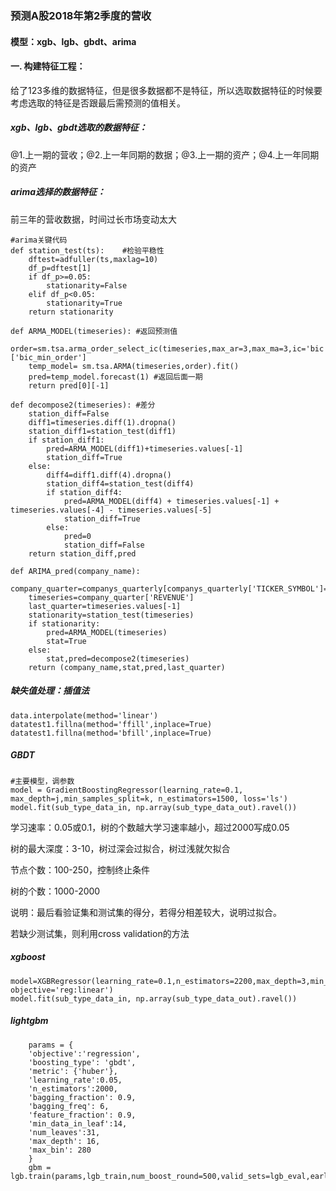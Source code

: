 ### 预测A股2018年第2季度的营收

#### 模型：xgb、lgb、gbdt、arima

#### 一. 构建特征工程：

给了123多维的数据特征，但是很多数据都不是特征，所以选取数据特征的时候要考虑选取的特征是否跟最后需预测的值相关。

##### xgb、lgb、gbdt选取的数据特征：

@1.上一期的营收；@2.上一年同期的数据；@3.上一期的资产；@4.上一年同期的资产

##### arima选择的数据特征：

前三年的营收数据，时间过长市场变动太大

```
#arima关键代码
def station_test(ts):    #检验平稳性
    dftest=adfuller(ts,maxlag=10)
    df_p=dftest[1]
    if df_p>=0.05:
        stationarity=False
    elif df_p<0.05:
        stationarity=True
    return stationarity

def ARMA_MODEL(timeseries): #返回预测值
    order=sm.tsa.arma_order_select_ic(timeseries,max_ar=3,max_ma=3,ic='bic')['bic_min_order'] 
    temp_model= sm.tsa.ARMA(timeseries,order).fit()
    pred=temp_model.forecast(1) #返回后面一期
    return pred[0][-1]

def decompose2(timeseries): #差分
    station_diff=False
    diff1=timeseries.diff(1).dropna()
    station_diff1=station_test(diff1)
    if station_diff1:
        pred=ARMA_MODEL(diff1)+timeseries.values[-1]
        station_diff=True
    else:      
        diff4=diff1.diff(4).dropna()
        station_diff4=station_test(diff4)
        if station_diff4:
            pred=ARMA_MODEL(diff4) + timeseries.values[-1] + timeseries.values[-4] - timeseries.values[-5]
            station_diff=True
        else:
            pred=0
            station_diff=False
    return station_diff,pred
    
def ARIMA_pred(company_name):
    company_quarter=companys_quarterly[companys_quarterly['TICKER_SYMBOL']==company_name]    
    timeseries=company_quarter['REVENUE']
    last_quarter=timeseries.values[-1]
    stationarity=station_test(timeseries)
    if stationarity:
        pred=ARMA_MODEL(timeseries)
        stat=True
    else:
        stat,pred=decompose2(timeseries)
    return (company_name,stat,pred,last_quarter)
```

##### 缺失值处理：插值法

```
data.interpolate(method='linear')
datatest1.fillna(method='ffill',inplace=True)
datatest1.fillna(method='bfill',inplace=True)
```

##### GBDT

```
#主要模型，调参数
model = GradientBoostingRegressor(learning_rate=0.1, max_depth=j,min_samples_split=k, n_estimators=1500, loss='ls')
model.fit(sub_type_data_in, np.array(sub_type_data_out).ravel())

```

学习速率：0.05或0.1，树的个数越大学习速率越小，超过2000写成0.05

树的最大深度：3-10，树过深会过拟合，树过浅就欠拟合

节点个数：100-250，控制终止条件

树的个数：1000-2000

说明：最后看验证集和测试集的得分，若得分相差较大，说明过拟合。

若缺少测试集，则利用cross validation的方法

##### xgboost

```
model=XGBRegressor(learning_rate=0.1,n_estimators=2200,max_depth=3,min_child_weight=7,gamma=0,subsample=0.8,colsample_bytree=1,reg_alpha=0.005, objective='reg:linear')
model.fit(sub_type_data_in, np.array(sub_type_data_out).ravel())
```

##### lightgbm

```
	params = {
	'objective':'regression',
	'boosting_type': 'gbdt',
	'metric': {'huber'},
	'learning_rate':0.05, 
	'n_estimators':2000,
	'bagging_fraction': 0.9,
	'bagging_freq': 6, 
	'feature_fraction': 0.9,
	'min_data_in_leaf':14, 
	'num_leaves':31,
	'max_depth': 16,
	'max_bin': 280
	}
	gbm = lgb.train(params,lgb_train,num_boost_round=500,valid_sets=lgb_eval,early_stopping_rounds=50)
```


